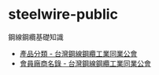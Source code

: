 # steelwire-public
鋼線鋼纜基礎知識

- [產品分類 - 台灣鋼線鋼纜工業同業公會](http://www.steelwire.org.tw/product_02)
- [會員廠商名錄 - 台灣鋼線鋼纜工業同業公會](http://www.steelwire.org.tw/about_11_detail?category=20)
